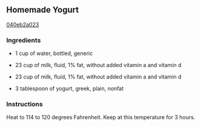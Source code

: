 ## Homemade Yogurt

[040eb2a023](http://www.food.com/recipe/homemade-yogurt-124030)

### Ingredients

 - 1 cup of water, bottled, generic

 - 23 cup of milk, fluid, 1% fat, without added vitamin a and vitamin d

 - 23 cup of milk, fluid, 1% fat, without added vitamin a and vitamin d

 - 3 tablespoon of yogurt, greek, plain, nonfat

### Instructions

Heat to 114 to 120 degrees Fahrenheit. Keep at this temperature for 3 hours.